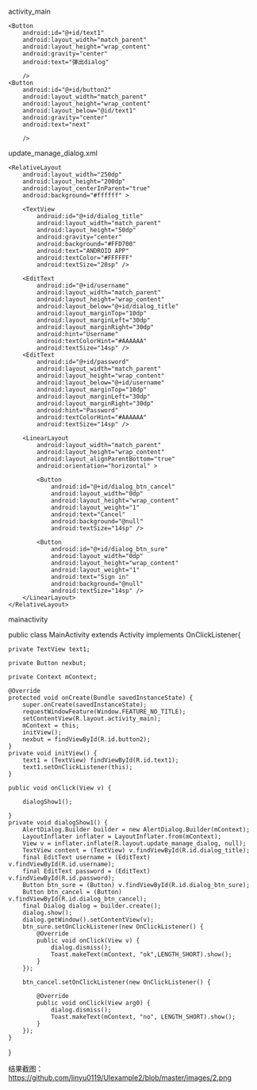 activity_main
<LinearLayout xmlns:android="http://schemas.android.com/apk/res/android"
    xmlns:tools="http://schemas.android.com/tools"
    android:layout_width="match_parent"
    android:layout_height="match_parent"
    android:layout_marginTop="100dp"
    android:orientation="vertical" >

    <Button
        android:id="@+id/text1"
        android:layout_width="match_parent"
        android:layout_height="wrap_content"
        android:gravity="center"
        android:text="弹出dialog"

        />
    <Button
        android:id="@+id/button2"
        android:layout_width="match_parent"
        android:layout_height="wrap_content"
        android:layout_below="@id/text1"
        android:gravity="center"
        android:text="next"

        />
</LinearLayout>

update_manage_dialog.xml
<RelativeLayout xmlns:android="http://schemas.android.com/apk/res/android"
    xmlns:tools="http://schemas.android.com/tools"
    android:layout_width="match_parent"
    android:layout_height="match_parent"
    android:background="#00FFFFFF" >

    <RelativeLayout
        android:layout_width="250dp"
        android:layout_height="200dp"
        android:layout_centerInParent="true"
        android:background="#ffffff" >

        <TextView
            android:id="@+id/dialog_title"
            android:layout_width="match_parent"
            android:layout_height="50dp"
            android:gravity="center"
            android:background="#FFD700"
            android:text="ANDROID APP"
            android:textColor="#FFFFFF"
            android:textSize="20sp" />

        <EditText
            android:id="@+id/username"
            android:layout_width="match_parent"
            android:layout_height="wrap_content"
            android:layout_below="@+id/dialog_title"
            android:layout_marginTop="10dp"
            android:layout_marginLeft="30dp"
            android:layout_marginRight="30dp"
            android:hint="Username"
            android:textColorHint="#AAAAAA"
            android:textSize="14sp" />
        <EditText
            android:id="@+id/password"
            android:layout_width="match_parent"
            android:layout_height="wrap_content"
            android:layout_below="@+id/username"
            android:layout_marginTop="10dp"
            android:layout_marginLeft="30dp"
            android:layout_marginRight="30dp"
            android:hint="Password"
            android:textColorHint="#AAAAAA"
            android:textSize="14sp" />

        <LinearLayout
            android:layout_width="match_parent"
            android:layout_height="wrap_content"
            android:layout_alignParentBottom="true"
            android:orientation="horizontal" >

            <Button
                android:id="@+id/dialog_btn_cancel"
                android:layout_width="0dp"
                android:layout_height="wrap_content"
                android:layout_weight="1"
                android:text="Cancel"
                android:background="@null"
                android:textSize="14sp" />

            <Button
                android:id="@+id/dialog_btn_sure"
                android:layout_width="0dp"
                android:layout_height="wrap_content"
                android:layout_weight="1"
                android:text="Sign in"
                android:background="@null"
                android:textSize="14sp" />
        </LinearLayout>
    </RelativeLayout>

</RelativeLayout>

mainactivity

  public class MainActivity extends Activity implements OnClickListener{
  
    private TextView text1;
    
    private Button nexbut;
    
    private Context mContext;
    
    @Override
    protected void onCreate(Bundle savedInstanceState) {
        super.onCreate(savedInstanceState);
        requestWindowFeature(Window.FEATURE_NO_TITLE);
        setContentView(R.layout.activity_main);
        mContext = this;
        initView();
        nexbut = findViewById(R.id.button2);
    }
    private void initView() {
        text1 = (TextView) findViewById(R.id.text1);
        text1.setOnClickListener(this);
    }

    public void onClick(View v) {

        dialogShow1();

    }
    private void dialogShow1() {
        AlertDialog.Builder builder = new AlertDialog.Builder(mContext);
        LayoutInflater inflater = LayoutInflater.from(mContext);
        View v = inflater.inflate(R.layout.update_manage_dialog, null);
        TextView content = (TextView) v.findViewById(R.id.dialog_title);
        final EditText username = (EditText) v.findViewById(R.id.username);
        final EditText password = (EditText) v.findViewById(R.id.password);
        Button btn_sure = (Button) v.findViewById(R.id.dialog_btn_sure);
        Button btn_cancel = (Button) v.findViewById(R.id.dialog_btn_cancel);
        final Dialog dialog = builder.create();
        dialog.show();
        dialog.getWindow().setContentView(v);
        btn_sure.setOnClickListener(new OnClickListener() {
            @Override
            public void onClick(View v) {
                dialog.dismiss();
                Toast.makeText(mContext, "ok",LENGTH_SHORT).show();
            }
        });

        btn_cancel.setOnClickListener(new OnClickListener() {

            @Override
            public void onClick(View arg0) {
                dialog.dismiss();
                Toast.makeText(mContext, "no", LENGTH_SHORT).show();
            }
        });
    }
}

结果截图：https://github.com/linyu0119/UIexample2/blob/master/images/2.png
